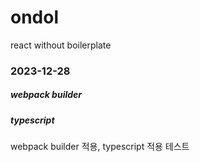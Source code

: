 # ondol
react without boilerplate

### 2023-12-28
##### webpack builder
##### typescript
webpack builder 적용, typescript 적용 테스트
